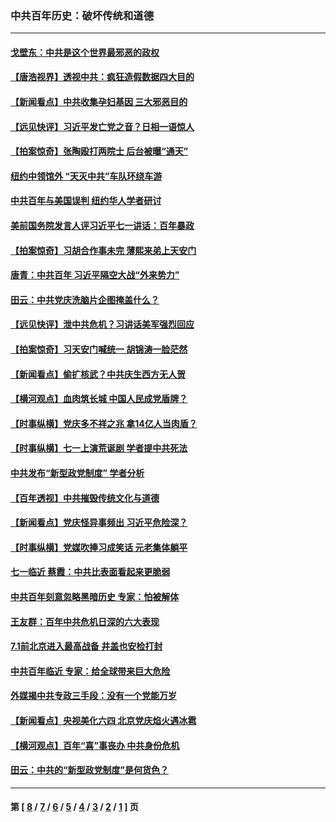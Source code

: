 ### 中共百年历史：破坏传统和道德
---
#### [戈壁东：中共是这个世界最邪恶的政权](../../pages/nf1176114/n13085641.md?08210430) 
#### [【唐浩视界】透视中共：疯狂造假数据四大目的](../../pages/nf1176114/n13080590.md?08210430) 
#### [【新闻看点】中共收集孕妇基因 三大邪恶目的](../../pages/nf1176114/n13077182.md?08210430) 
#### [【远见快评】习近平发亡党之音？日相一语惊人](../../pages/nf1176114/n13074809.md?08210430) 
#### [【拍案惊奇】张陶殴打两院士 后台被曝“通天”](../../pages/nf1176114/n13070496.md?08210430) 
#### [纽约中领馆外 “天灭中共”车队环绕车游](../../pages/nf1176114/n13070693.md?08210430) 
#### [中共百年与美国误判 纽约华人学者研讨](../../pages/nf1176114/n13067969.md?08210430) 
#### [美前国务院发言人评习近平七一讲话：百年暴政](../../pages/nf1176114/n13066986.md?08210430) 
#### [【拍案惊奇】习胡合作事未完 薄熙来弟上天安门](../../pages/nf1176114/n13065867.md?08210430) 
#### [唐青：中共百年 习近平隔空大战“外来势力”](../../pages/nf1176114/n13065976.md?08210430) 
#### [田云：中共党庆洗脑片企图掩盖什么？](../../pages/nf1176114/n13064395.md?08210430) 
#### [【远见快评】泄中共危机？习讲话美军强烈回应](../../pages/nf1176114/n13064269.md?08210430) 
#### [【拍案惊奇】习天安门喊统一 胡锦涛一脸茫然](../../pages/nf1176114/n13063233.md?08210430) 
#### [【新闻看点】偷扩核武？中共庆生西方无人贺](../../pages/nf1176114/n13061263.md?08210430) 
#### [【横河观点】血肉筑长城 中国人民成党盾牌？](../../pages/nf1176114/n13061779.md?08210430) 
#### [【时事纵横】党庆多不祥之兆 拿14亿人当肉盾？](../../pages/nf1176114/n13061709.md?08210430) 
#### [【时事纵横】七一上演荒诞剧 学者提中共死法](../../pages/nf1176114/n13058990.md?08210430) 
#### [中共发布“新型政党制度” 学者分析](../../pages/nf1176114/n13056354.md?08210430) 
#### [【百年透视】中共摧毁传统文化与道德](../../pages/nf1176114/n13057253.md?08210430) 
#### [【新闻看点】党庆怪异事频出 习近平危险深？](../../pages/nf1176114/n13056781.md?08210430) 
#### [【时事纵横】党媒吹捧习成笑话 元老集体躺平](../../pages/nf1176114/n13056792.md?08210430) 
#### [七一临近 蔡霞：中共比表面看起来更脆弱](../../pages/nf1176114/n13056418.md?08210430) 
#### [中共百年刻意忽略黑暗历史 专家：怕被解体](../../pages/nf1176114/n13056056.md?08210430) 
#### [王友群：百年中共危机日深的六大表现](../../pages/nf1176114/n13054263.md?08210430) 
#### [7.1前北京进入最高战备 井盖也安检打封](../../pages/nf1176114/n13053641.md?08210430) 
#### [中共百年临近 专家：给全球带来巨大危险](../../pages/nf1176114/n13053663.md?08210430) 
#### [外媒揭中共专政三手段：没有一个党能万岁](../../pages/nf1176114/n13049352.md?08210430) 
#### [【新闻看点】央视美化六四 北京党庆焰火遇冰雹](../../pages/nf1176114/n13048310.md?08210430) 
#### [【横河观点】百年“喜”事丧办 中共身份危机](../../pages/nf1176114/n13049869.md?08210430) 
#### [田云：中共的“新型政党制度”是何货色？](../../pages/nf1176114/n13049010.md?08210430) 

---
#### 第 [ [8](./8.md?08210430) / [7](./7.md?08210430) / [6](./6.md?08210430) / [5](./5.md?08210430) / [4](./4.md?08210430) / [3](./3.md?08210430) / [2](./2.md?08210430) / [1](./1.md?08210430) ] 页

